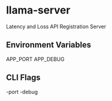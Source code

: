 # llama-server
Latency and Loss API Registration Server

## Environment Variables
APP_PORT
APP_DEBUG

## CLI Flags
-port
-debug
